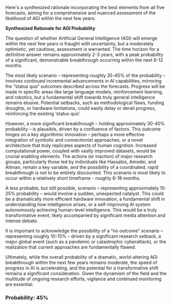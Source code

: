Here's a synthesized rationale incorporating the best elements from all five forecasts, aiming for a comprehensive and nuanced assessment of the likelihood of AGI within the next few years:

**Synthesized Rationale for AGI Probability**

The question of whether Artificial General Intelligence (AGI) will emerge within the next few years is fraught with uncertainty, but a moderately optimistic, yet cautious, assessment is warranted. The time horizon for a definitive answer remains approximately 2-3 years, with a peak probability of a significant, demonstrable breakthrough occurring within the next 6-12 months.

The most likely scenario – representing roughly 35-45% of the probability – involves continued incremental advancements in AI capabilities, mirroring the “status quo” outcomes described across the forecasts. Progress will be made in specific areas like large language models, reinforcement learning, and robotics, but a fundamental shift towards truly general intelligence remains elusive. Potential setbacks, such as methodological flaws, funding droughts, or hardware limitations, could easily delay or derail progress, reinforcing the existing ‘status quo’.

However, a more significant breakthrough – holding approximately 30-40% probability – is plausible, driven by a confluence of factors. This outcome hinges on a key algorithmic innovation – perhaps a more effective integration of symbolic and connectionist approaches, or a novel architecture that truly replicates aspects of human cognition.  Increased computational power, coupled with vastly improved datasets, would be crucial enabling elements.  The actions (or inaction) of major research groups, particularly those led by individuals like Hassabis, Amodei, and Altman, remain a key variable, and the possibility of a coordinated, rapid breakthrough is not to be entirely discounted. This scenario is most likely to occur within a relatively short timeframe - roughly 6-18 months.

A less probable, but still possible, scenario – representing approximately 15-25% probability – would involve a sudden, unexpected catalyst. This could be a dramatically more efficient hardware innovation, a fundamental shift in understanding how intelligence arises, or a self-improving AI system autonomously achieving human-level intelligence. This would be a truly transformative event, likely accompanied by significant media attention and intense debate.

It is important to acknowledge the possibility of a “no outcome” scenario – representing roughly 10-15% – driven by a significant research setback, a major global event (such as a pandemic or catastrophic cyberattack), or the realization that current approaches are fundamentally flawed.

Ultimately, while the overall probability of a dramatic, world-altering AGI breakthrough within the next few years remains moderate, the speed of progress in AI is accelerating, and the potential for a transformative shift remains a significant consideration.  Given the dynamism of the field and the multitude of ongoing research efforts, vigilance and continued monitoring are essential.


### Probability: 45%